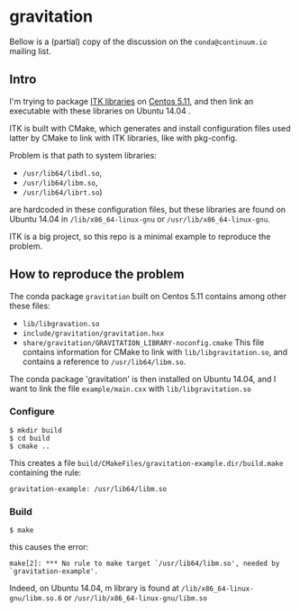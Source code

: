 # gravitation

Bellow is a (partial) copy of the discussion on the `conda@continuum.io`
mailing list.

## Intro

I'm trying to package [ITK libraries](https://github.com/heimdali/heimdali/tree/2d9f12c7db78d7b8b25d7b573880497dbb8e032b/conda-recipe/itk)
on [Centos 5.11](https://github.com/dfroger/conda-build-env/tree/a878cc82a2d77c353a15c5e11e34505caa383e26),
and then link an executable with these libraries on Ubuntu 14.04 .

ITK is built with CMake, which generates and install configuration files used
latter by CMake to link with ITK libraries, like with pkg-config.

Problem is that path to system libraries: 
  - `/usr/lib64/libdl.so`,
  - `/usr/lib64/libm.so`, 
  - `/usr/lib64/librt.so`)

are hardcoded in these configuration files, but these libraries are found on
Ubuntu 14.04 in `/lib/x86_64-linux-gnu` or `/usr/lib/x86_64-linux-gnu`.

ITK is a big project, so this repo is a minimal example to reproduce the problem.

## How to reproduce the problem 

The conda package `gravitation` built on Centos 5.11 contains among other these
files:
   - `lib/libgravation.so`
   - `include/gravitation/gravitation.hxx`
   - `share/gravitation/GRAVITATION_LIBRARY-noconfig.cmake` This file contains
     information for CMake to link with `lib/libgravitation.so`, and contains
     a reference to `/usr/lib64/libm.so`.

The conda package 'gravitation' is then installed on Ubuntu 14.04, and I want
to link the file `example/main.cxx` with `lib/libgravitation.so`

### Configure

    $ mkdir build
    $ cd build
    $ cmake ..

This creates a file `build/CMakeFiles/gravitation-example.dir/build.make`
containing the rule:

    gravitation-example: /usr/lib64/libm.so

### Build

    $ make

this causes the error:

    make[2]: *** No rule to make target `/usr/lib64/libm.so', needed by `gravitation-example'.

Indeed, on Ubuntu 14.04, m library is found at `/lib/x86_64-linux-gnu/libm.so.6`
or `/usr/lib/x86_64-linux-gnu/libm.so`
